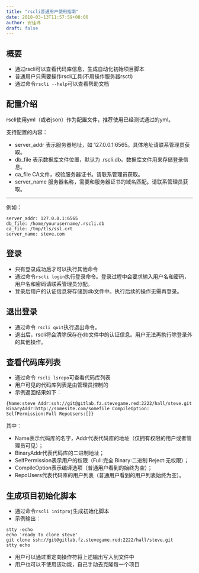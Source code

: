 ```yaml
---
title: "rscli普通用户使用指南"
date: 2018-03-13T11:57:59+08:00
author: 安佳玮
draft: false
---
```


## 概要
* 通过rscli可以查看代码库信息，生成自动化初始项目脚本
* 普通用户只需要操作rscli工具(不用操作服务器rsctl)
* 通过命令```rscli --help```可以查看帮助文档

## 配置介绍
rscli使用yml（或者json）作为配置文件，推荐使用已经测试通过的yml。  

支持配置的内容：  

* server_addr 表示服务器地址，如 127.0.0.1:6565。具体地址请联系管理员获取。
* db_file 表示数据库文件位置，默认为 .rscli.db。数据库文件用来存储登录信息。
* ca_file CA文件，校验服务器证书。请联系管理员获取。
* server_name 服务器名称，需要和服务器证书的域名匹配。请联系管理员获取。

---

例如：  
```
server_addr: 127.0.0.1:6565  
db_file: /home/yourusername/.rscli.db  
ca_file: /tmp/tls/ssl.crt  
server_name: steve.com  
```


## 登录 
* 只有登录成功后才可以执行其他命令
* 通过命令```rscli login```执行登录命令。登录过程中会要求输入用户名和密码，用户名和密码请联系管理员分配。
* 登录后用户的认证信息将存储到db文件中。执行后续的操作无需再登录。


## 退出登录
* 通过命令 ```rscli quit```执行退出命令。
* 退出后，rscli将会清除保存在db文件中的认证信息。用户无法再执行除登录外的其他操作。

## 查看代码库列表
* 通过命令 ```rscli lsrepo```可查看代码库列表
* 用户可见的代码库列表是由管理员控制的
* 示例返回结果如下：

```
{Name:steve Addr:ssh://git@gitlab.fz.stevegame.red:2222/hall/steve.git BinaryAddr:http://somesite.com/somefile CompileOption: SelfPermission:Full RepoUsers:[]}
```

其中：

* Name表示代码库的名字，Addr代表代码库的地址（仅拥有权限的用户或者管理员可见）；
* BinaryAddr代表代码库的二进制地址； 
* SelfPermission表示用户的权限（Full:完全 Binary:二进制 Reject:无权限）；
* CompileOption表示编译选项（普通用户看到的始终为空）；
* RepoUsers代表代码库的用户列表（普通用户看到的用户列表始终为空）。

## 生成项目初始化脚本
* 通过命令```rscli initproj```生成初始化脚本
* 示例输出：

```
stty -echo
echo 'ready to clone steve'
git clone ssh://git@gitlab.fz.stevegame.red:2222/hall/steve.git
stty echo

```
* 用户可以通过重定向操作符将上述输出写入到文件中
* 用户也可以不使用该功能，自己手动去克隆每一个项目
